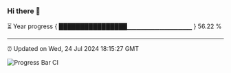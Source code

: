 ### Hi there 👋

⏳ Year progress { ████████████████▁▁▁▁▁▁▁▁▁▁▁▁▁▁ } 56.22 %

---

⏰ Updated on Wed, 24 Jul 2024 18:15:27 GMT

![Progress Bar CI](https://github.com/liununu/liununu/workflows/Progress%20Bar%20CI/badge.svg)
